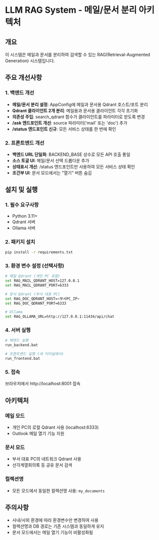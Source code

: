 # LLM RAG System - 메일/문서 분리 아키텍처

## 개요
이 시스템은 메일과 문서를 분리하여 검색할 수 있는 RAG(Retrieval-Augmented Generation) 시스템입니다.

## 주요 개선사항

### 1. 백엔드 개선
- **메일/문서 분리 설정**: AppConfig에 메일과 문서용 Qdrant 호스트/포트 분리
- **Qdrant 클라이언트 2개 분리**: 메일용과 문서용 클라이언트 각각 초기화
- **의존성 주입**: search_qdrant 함수가 클라이언트를 파라미터로 받도록 변경
- **/ask 엔드포인트 개선**: source 파라미터('mail' 또는 'doc') 추가
- **/status 엔드포인트 신규**: 모든 서비스 상태를 한 번에 확인

### 2. 프론트엔드 개선
- **백엔드 URL 단일화**: BACKEND_BASE 상수로 모든 API 호출 통일
- **소스 토글 UI**: 메일/문서 선택 드롭다운 추가
- **상태표시 개선**: /status 엔드포인트만 사용하여 모든 서비스 상태 확인
- **조건부 UI**: 문서 모드에서는 "열기" 버튼 숨김

## 설치 및 실행

### 1. 필수 요구사항
- Python 3.11+
- Qdrant 서버
- Ollama 서버

### 2. 패키지 설치
```bash
pip install -r requirements.txt
```

### 3. 환경 변수 설정 (선택사항)
```bash
# 메일 Qdrant (개인 PC 로컬)
set RAG_MAIL_QDRANT_HOST=127.0.0.1
set RAG_MAIL_QDRANT_PORT=6333

# 문서 Qdrant (부서 대표 PC)
set RAG_DOC_QDRANT_HOST=<부서PC_IP>
set RAG_DOC_QDRANT_PORT=6333

# Ollama
set RAG_OLLAMA_URL=http://127.0.0.1:11434/api/chat
```

### 4. 서버 실행
```bash
# 백엔드 실행
run_backend.bat

# 프론트엔드 실행 (새 터미널에서)
run_frontend.bat
```

### 5. 접속
브라우저에서 http://localhost:8001 접속

## 아키텍처

### 메일 모드
- 개인 PC의 로컬 Qdrant 사용 (localhost:6333)
- Outlook 메일 열기 기능 지원

### 문서 모드
- 부서 대표 PC의 네트워크 Qdrant 사용
- 선각계열회의록 등 공유 문서 검색

### 컬렉션명
- 모든 모드에서 동일한 컬렉션명 사용: `my_documents`

## 주의사항
- 사내/사외 환경에 따라 환경변수만 변경하여 사용
- 컬렉션명과 DB 경로는 기존 시스템과 동일하게 유지
- 문서 모드에서는 메일 열기 기능이 비활성화됨